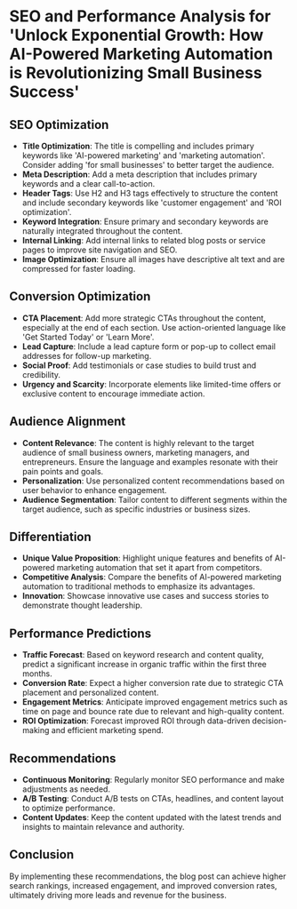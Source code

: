 # SEO and Performance Analysis for 'Unlock Exponential Growth: How AI-Powered Marketing Automation is Revolutionizing Small Business Success'

## SEO Optimization
- **Title Optimization**: The title is compelling and includes primary keywords like 'AI-powered marketing' and 'marketing automation'. Consider adding 'for small businesses' to better target the audience.
- **Meta Description**: Add a meta description that includes primary keywords and a clear call-to-action.
- **Header Tags**: Use H2 and H3 tags effectively to structure the content and include secondary keywords like 'customer engagement' and 'ROI optimization'.
- **Keyword Integration**: Ensure primary and secondary keywords are naturally integrated throughout the content.
- **Internal Linking**: Add internal links to related blog posts or service pages to improve site navigation and SEO.
- **Image Optimization**: Ensure all images have descriptive alt text and are compressed for faster loading.

## Conversion Optimization
- **CTA Placement**: Add more strategic CTAs throughout the content, especially at the end of each section. Use action-oriented language like 'Get Started Today' or 'Learn More'.
- **Lead Capture**: Include a lead capture form or pop-up to collect email addresses for follow-up marketing.
- **Social Proof**: Add testimonials or case studies to build trust and credibility.
- **Urgency and Scarcity**: Incorporate elements like limited-time offers or exclusive content to encourage immediate action.

## Audience Alignment
- **Content Relevance**: The content is highly relevant to the target audience of small business owners, marketing managers, and entrepreneurs. Ensure the language and examples resonate with their pain points and goals.
- **Personalization**: Use personalized content recommendations based on user behavior to enhance engagement.
- **Audience Segmentation**: Tailor content to different segments within the target audience, such as specific industries or business sizes.

## Differentiation
- **Unique Value Proposition**: Highlight unique features and benefits of AI-powered marketing automation that set it apart from competitors.
- **Competitive Analysis**: Compare the benefits of AI-powered marketing automation to traditional methods to emphasize its advantages.
- **Innovation**: Showcase innovative use cases and success stories to demonstrate thought leadership.

## Performance Predictions
- **Traffic Forecast**: Based on keyword research and content quality, predict a significant increase in organic traffic within the first three months.
- **Conversion Rate**: Expect a higher conversion rate due to strategic CTA placement and personalized content.
- **Engagement Metrics**: Anticipate improved engagement metrics such as time on page and bounce rate due to relevant and high-quality content.
- **ROI Optimization**: Forecast improved ROI through data-driven decision-making and efficient marketing spend.

## Recommendations
- **Continuous Monitoring**: Regularly monitor SEO performance and make adjustments as needed.
- **A/B Testing**: Conduct A/B tests on CTAs, headlines, and content layout to optimize performance.
- **Content Updates**: Keep the content updated with the latest trends and insights to maintain relevance and authority.

## Conclusion
By implementing these recommendations, the blog post can achieve higher search rankings, increased engagement, and improved conversion rates, ultimately driving more leads and revenue for the business.